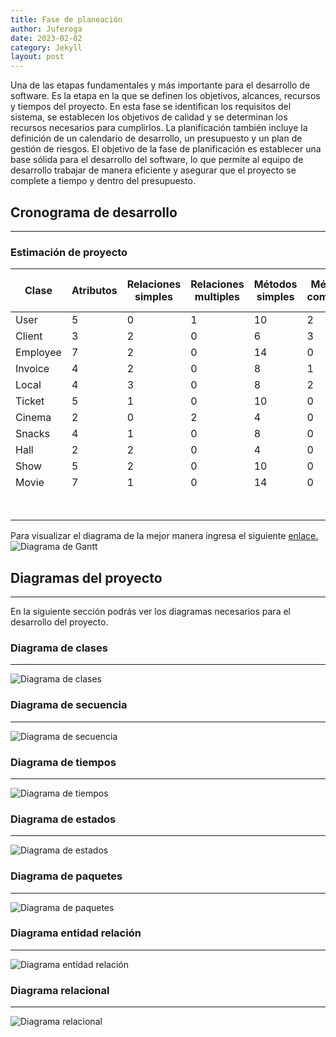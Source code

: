 ```yaml
---
title: Fase de planeación
author: Juferoga
date: 2023-02-02
category: Jekyll
layout: post
---
```


Una de las etapas fundamentales y más importante para el desarrollo de software. Es la etapa en la que se definen los objetivos, alcances, recursos y tiempos del proyecto. En esta fase se identifican los requisitos del sistema, se establecen los objetivos de calidad y se determinan los recursos necesarios para cumplirlos. La planificación también incluye la definición de un calendario de desarrollo, un presupuesto y un plan de gestión de riesgos. El objetivo de la fase de planificación es establecer una base sólida para el desarrollo del software, lo que permite al equipo de desarrollo trabajar de manera eficiente y asegurar que el proyecto se complete a tiempo y dentro del presupuesto.

<!-- ## Presupuesto

## Lista de riesgos, planes de mitigación y contingencia

---

### Identificación de riesgos

---

#### Riesgos generales (del proceso)

---

- Reducción o extensión del tiempo empleado para el desarrollo de proyecto debido a factores externos no contemplados.

#### Riesgos del producto

---

- Mal funcionamiento de las herramientas de desarrollo.

<table>
<thead>
  <tr>
    <th colspan="3">Plan de Mitigación y Contingencia</th>
    <th>Versión: 1.0.0<br>Fecha: 14/09/2022</th>
  </tr>
</thead>
<tbody>
  <tr>
    <td><strong>Tipo</strong></td>
    <td><strong>Riesgo</strong></td>
    <td><strong>Medida preventiva (Mitigación)</strong></td>
    <td><strong>Acción correctiva (Contingencia)</strong></td>
  </tr>
  <tr>
    <td>Riesgo del producto</td>
    <td>Desconocimiento de las tecnologías utilizadas en el proyecto</td>
    <td>Capacitar a los integrantes del grupo</td>
    <td>Asignar módulos más complejos a los integrantes con más experiencia</td>
  </tr>
  <tr>
    <td>Riesgo del producto</td>
    <td>Desconocimiento de las tecnologías utilizadas en el proyecto</td>
    <td>Capacitar a los integrantes del grupo</td>
    <td>Asignar módulos más complejos a los integrantes con más experiencia</td>
  </tr>
  <tr>
    <td>Riesgo del producto</td>
    <td>Desconocimiento de las tecnologías utilizadas en el proyecto</td>
    <td>Capacitar a los integrantes del grupo</td>
    <td>Asignar módulos más complejos a los integrantes con más experiencia</td>
  </tr>
</tbody>
</table> -->

## Cronograma de desarrollo

---

### Estimación de proyecto

<div class="table-wrapper" markdown="block">
  <table>
    <thead>
      <tr>
        <th>Clase</th>
        <th>Atributos</th>
        <th>Relaciones simples</th>
        <th>Relaciones multiples</th>
        <th>Métodos simples</th>
        <th>Métodos complejos</th>
        <th>Índice de tamaño</th>
        <th>Tipo de clase</th>
        <th>LOC</th>
      </tr>
    </thead>
    <tbody>
      <tr>
        <td>User</td>
        <td>5</td>
        <td>0</td>
        <td>1</td>
        <td>10</td>
        <td>2</td>
        <td>75</td>
        <td>Grande</td>
        <td>300</td>
      </tr>
      <tr>
        <td>Client</td>
        <td>3</td>
        <td>2</td>
        <td>0</td>
        <td>6</td>
        <td>3</td>
        <td>66</td>
        <td>Grande</td>
        <td>264</td>
      </tr>
      <tr>
        <td>Employee</td>
        <td>7</td>
        <td>2</td>
        <td>0</td>
        <td>14</td>
        <td>0</td>
        <td>76</td>
        <td>Grande</td>
        <td>304</td>
      </tr>
      <tr>
        <td>Invoice</td>
        <td>4</td>
        <td>2</td>
        <td>0</td>
        <td>8</td>
        <td>1</td>
        <td>56</td>
        <td>Grande</td>
        <td>224</td>
      </tr>
      <tr>
        <td>Local</td>
        <td>4</td>
        <td>3</td>
        <td>0</td>
        <td>8</td>
        <td>2</td>
        <td>69</td>
        <td>Grande</td>
        <td>276</td>
      </tr>
      <tr>
        <td>Ticket</td>
        <td>5</td>
        <td>1</td>
        <td>0</td>
        <td>10</td>
        <td>0</td>
        <td>53</td>
        <td>Grande</td>
        <td>212</td>
      </tr>
      <tr>
        <td>Cinema</td>
        <td>2</td>
        <td>0</td>
        <td>2</td>
        <td>4</td>
        <td>0</td>
        <td>30</td>
        <td>Mediana</td>
        <td>120</td>
      </tr>
      <tr>
        <td>Snacks</td>
        <td>4</td>
        <td>1</td>
        <td>0</td>
        <td>8</td>
        <td>0</td>
        <td>43</td>
        <td>Mediana</td>
        <td>172</td>
      </tr>
      <tr>
        <td>Hall</td>
        <td>2</td>
        <td>2</td>
        <td>0</td>
        <td>4</td>
        <td>0</td>
        <td>26</td>
        <td>Pequeña</td>
        <td>104</td>
      </tr>
      <tr>
        <td>Show</td>
        <td>5</td>
        <td>2</td>
        <td>0</td>
        <td>10</td>
        <td>0</td>
        <td>56</td>
        <td>Grande</td>
        <td>224</td>
      </tr>
      <tr>
        <td>Movie</td>
        <td>7</td>
        <td>1</td>
        <td>0</td>
        <td>14</td>
        <td>0</td>
        <td>73</td>
        <td>Grande</td>
        <td>292</td>
      </tr>
      <tr>
        <td colspan="7"></td>
        <td>TOTAL LINEAS</td>
        <td>2192</td>
      </tr>
    </tbody>
  </table>
</div>

Para visualizar el diagrama de la mejor manera ingresa el siguiente [enlace.][1]
![Diagrama de Gantt](/patrones/assets/images/pages/planeacion/DiagramaDeGantt.png "Diagrama de Gantt")

## Diagramas del proyecto

---

En la siguiente sección podrás ver los diagramas necesarios para el desarrollo del proyecto.

### Diagrama de clases

---

![Diagrama de clases](/patrones/assets/images/pages/planeacion/DiagramaClases.svg "Diagrama de clases")

### Diagrama de secuencia

---

![Diagrama de secuencia](/patrones/assets/images/pages/planeacion/DiagramaSecuencias.svg "Diagrama de secuencia")

### Diagrama de tiempos

---

![Diagrama de tiempos](/patrones/assets/images/pages/planeacion/DiagramaTiempos.jpg "Diagrama de tiempos")

### Diagrama de estados

---

![Diagrama de estados](/patrones/assets/images/pages/planeacion/DiagramaEstados.svg "Diagrama de estados")

### Diagrama de paquetes

---

![Diagrama de paquetes](/patrones/assets/images/pages/planeacion/DiagramaPaquetes.svg "Diagrama de paquetes")

### Diagrama entidad relación

---

![Diagrama entidad relación](/patrones/assets/images/pages/planeacion/DiagramaER.svg "Diagrama entidad relación")

### Diagrama relacional
---

  ![Diagrama relacional](/patrones/assets/images/pages/planeacion/DiagramaRelacional.svg "Diagrama relacional")

<!--
### Diccionario de datos
---

  TODO: DICCIONARIO DE DATOS
-->

[1]: https://github.com/users/Juferoga/projects/2/views/3
